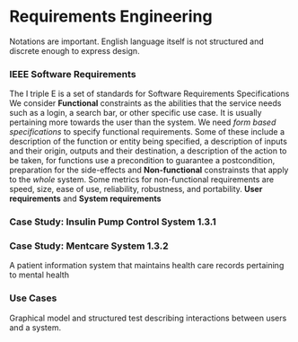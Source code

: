 # Requirements Engineering
Notations are important. English language itself is not structured and discrete enough to express design. 

### IEEE Software Requirements
The I triple E is a set of standards for Software Requirements Specifications  
We consider **Functional** constraints as the abilities that the service needs such as a login, a search bar, or other specific use case. 
It is usually pertaining more towards the user than the system. We need *form based specifications* to specify functional requirements. 
Some of these include a description of the function or entity being specified, a description of inputs and their origin, outputs and their destination, 
a description of the action to be taken, for functions use a precondition to guarantee a postcondition, preparation for the side-effects
and  **Non-functional** constrainsts that apply to the *whole* system. Some metrics for non-functional requirements are speed, size, ease of use, 
reliability, robustness, and portability. 
**User requirements** and **System requirements** 

### Case Study: Insulin Pump Control System 1.3.1


### Case Study: Mentcare System 1.3.2
A patient information system that maintains health care records pertaining to mental health


### Use Cases
Graphical model and structured test describing interactions between users and a system.
